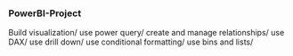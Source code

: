 ### PowerBI-Project
Build visualization/ 
use power query/
create and manage relationships/
use DAX/
use drill down/
use conditional formatting/
use bins and lists/
